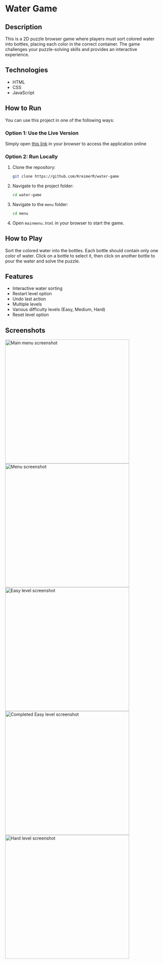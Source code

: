 # Water Game

## Description
This is a 2D puzzle browser game where players must sort colored water into bottles, placing each color in the correct container. The game challenges your puzzle-solving skills and provides an interactive experience.

## Technologies
- HTML
- CSS
- JavaScript

## How to Run
You can use this project in one of the following ways:

### Option 1: Use the Live Version
Simply open [this link](https://water-game-ivory.vercel.app/) in your browser to access the application online

### Option 2: Run Locally
1. Clone the repository:
   ```bash
   git clone https://github.com/KreimerR/water-game
   ```

2. Navigate to the project folder:
   ```bash
   cd water-game
   ```

3. Navigate to the `menu` folder:
   ```bash
   cd menu
   ```

4. Open `mainmenu.html` in your browser to start the game.

## How to Play
Sort the colored water into the bottles. Each bottle should contain only one color of water. Click on a bottle to select it, then click on another bottle to pour the water and solve the puzzle.

## Features
- Interactive water sorting
- Restart level option
- Undo last action
- Multiple levels
- Various difficulty levels (Easy, Medium, Hard)
- Reset level option

## Screenshots
<img src="./screenshots/main-menu.jpg" alt="Main menu screenshot" width="400">
<img src="./screenshots/menu.jpg" alt="Menu screenshot" width="400">
<img src="./screenshots/easy-level.jpg" alt="Easy level screenshot" width="400">
<img src="./screenshots/easy-level-completed.jpg" alt="Completed Easy level screenshot" width="400">
<img src="./screenshots/hard-level.jpg" alt="Hard level screenshot" width="400">
